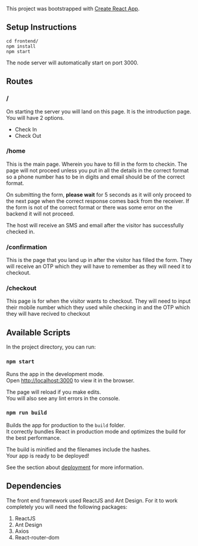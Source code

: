 This project was bootstrapped with [Create React App](https://github.com/facebook/create-react-app).

## Setup Instructions
```
cd frontend/
npm install
npm start
```

The node server will automatically start on port 3000.

## Routes

### /
On starting the server you will land on this page. It is the introduction page. You will have 2 options.
* Check In
* Check Out

### /home
This is the main page. Wherein you have to fill in the form to checkin. The page will not proceed unless you put in all the details in the correct format so a phone number has to be in digits and email should be of the correct format.

On submitting the form, __please wait__ for 5 seconds as it will only proceed to the next page when the correct response comes back from the receiver. If the form is not of the correct format or there was some error on the backend it will not proceed.

The host will receive an SMS and email after the visitor has successfully checked in.


### /confirmation
This is the page that you land up in after the visitor has filled the form. They will receive an OTP which they will have to remember as they will need it to checkout.

### /checkout
This page is for when the visitor wants to checkout. They will need to input their mobile number which they used while checking in and the OTP which they will  have recived to checkout
## Available Scripts

In the project directory, you can run:

### `npm start`

Runs the app in the development mode.<br />
Open [http://localhost:3000](http://localhost:3000) to view it in the browser.

The page will reload if you make edits.<br />
You will also see any lint errors in the console.

### `npm run build`

Builds the app for production to the `build` folder.<br />
It correctly bundles React in production mode and optimizes the build for the best performance.

The build is minified and the filenames include the hashes.<br />
Your app is ready to be deployed!

See the section about [deployment](https://facebook.github.io/create-react-app/docs/deployment) for more information.

## Dependencies
The front end framework used ReactJS and Ant Design. For it to work completely you will need the following packages:
1. ReactJS
2. Ant Design
3. Axios
4. React-router-dom